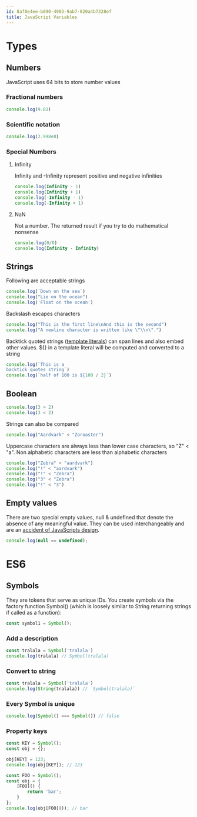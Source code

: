 ```yaml
---
id: 8af0e4ee-b090-4903-9ab7-020a4b7328ef
title: JavaScript Variables
---
```


# Types

## Numbers

JavaScript uses 64 bits to store number values

### Fractional numbers

``` javascript
console.log(9.81)
```

### Scientific notation

``` javascript
console.log(2.998e8)
```

### Special Numbers

1.  Infinity

    Infinity and -Infinity represent positive and negative infinities

    ``` javascript
    console.log(Infinity - 1)
    console.log(Infinity + 1)
    console.log(-Infinity - 1)
    console.log(-Infinity + 1)
    ```

2.  NaN

    Not a number. The returned result if you try to do mathematical
    nonsense

    ``` javascript
    console.log(0/0)
    console.log(Infinity - Infinity)
    ```

## Strings

Following are acceptable strings

``` javascript
console.log(`Down on the sea`)
console.log("Lie on the ocean")
console.log('Float on the ocean')
```

Backslash escapes characters

``` javascript
console.log("This is the first line\nAnd this is the second")
console.log("A newline character is written like \"\\n\".")
```

Backtick quoted strings ([template
literals](https://developer.mozilla.org/en-US/docs/Web/JavaScript/Reference/Template_literals))
can span lines and also embed other values. \${} in a template literal
will be computed and converted to a string

``` javascript
console.log(`This is a
backtick quotes string`)
console.log(`half of 100 is ${100 / 2}`)
```

## Boolean

``` javascript
console.log(3 > 2)
console.log(3 < 2)
```

Strings can also be compared

``` javascript
console.log("Aardvark" < "Zoroaster")
```

Uppercase characters are always less than lower case characters, so "Z"
\< "a". Non alphabetic characters are less than alphabetic characters

``` javascript
console.log("Zebra" < "aardvark")
console.log("!" < "aardvark")
console.log("!" < "Zebra")
console.log("3" < "Zebra")
console.log("!" < "3")
```

## Empty values

There are two special empty values, null & undefined that denote the
absence of any meaningful value. They can be used interchangeably and
are an [accident of JavaScripts
design](https://medium.com/@stephenthecurt/a-brief-history-of-null-and-undefined-in-javascript-c283caab662e).

``` javascript
console.log(null == undefined);
```

# ES6

## Symbols

They are tokens that serve as unique IDs. You create symbols via the
factory function Symbol() (which is loosely similar to String returning
strings if called as a function):

``` javascript
const symbol1 = Symbol();
```

### Add a description

``` javascript
const tralala = Symbol('tralala')
console.log(tralala) // Symbol(tralala)
```

### Convert to string

``` javascript
const tralala = Symbol('tralala')
console.log(String(tralala)) // `Symbol(tralala)`
```

### Every Symbol is unique

``` javascript
console.log(Symbol() === Symbol()) // false
```

### Property keys

``` javascript
const KEY = Symbol();
const obj = {};

obj[KEY] = 123;
console.log(obj[KEY]); // 123
```

``` javascript
const FOO = Symbol();
const obj = {
    [FOO]() {
        return 'bar';
    }
};
console.log(obj[FOO]()); // bar
```
